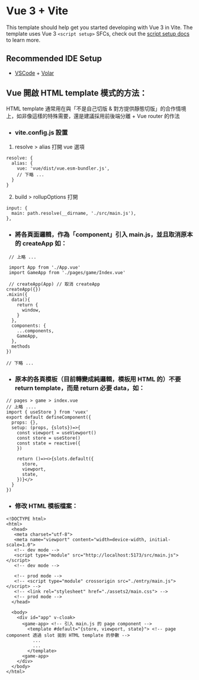 # Vue 3 + Vite

This template should help get you started developing with Vue 3 in Vite. The template uses Vue 3 `<script setup>` SFCs, check out the [script setup docs](https://v3.vuejs.org/api/sfc-script-setup.html#sfc-script-setup) to learn more.

## Recommended IDE Setup

- [VSCode](https://code.visualstudio.com/) + [Volar](https://marketplace.visualstudio.com/items?itemName=johnsoncodehk.volar)


## Vue 開啟 HTML template 模式的方法：
HTML template 通常用在與「不是自己切版 & 對方提供靜態切版」的合作情境上，如非像這樣的特殊需要，還是建議採用前後端分離 + Vue router 的作法

+ ### vite.config.js 設置
1. resolve > alias 打開 vue 選項
```
resolve: {
  alias: {
    vue: 'vue/dist/vue.esm-bundler.js',
    // 下略 ...
  }
}
```
2. build > rollupOptions 打開 
```
input: {
  main: path.resolve(__dirname, './src/main.js'),
},
```


+ ### 將各頁面邏輯，作為「component」引入 main.js，並且取消原本的 createApp 如：
```
 // 上略 ...
 
 import App from './App.vue'
 import GameApp from './pages/game/Index.vue'
 
 // createApp(App) // 取消 createApp
createApp({})
.mixin({
  data(){
    return {
      window,
    }
  },
  components: {
    ...components,
    GameApp,
  },
  methods
})

// 下略 ...
```


+ ### 原本的各頁模板（目前轉變成純邏輯，模板用 HTML 的）不要 return template，而是 return 必要 data，如：
```
// pages > game > index.vue
// 上略 ....
import { useStore } from 'vuex'
export default defineComponent({
  props: {},
  setup: (props, {slots})=>{
    const viewport = useViewport()
    const store = useStore()
    const state = reactive({
    })

    return ()=><>{slots.default({
      store,
      viewport,
      state,
    })}</>
  }
})
```


+ ### 修改 HTML 模板檔案：
```
<!DOCTYPE html>
<html>
  <head>
   <meta charset="utf-8">
   <meta name="viewport" content="width=device-width, initial-scale=1.0">
   <!-- dev mode -->
   <script type="module" src="http://localhost:5173/src/main.js"></script>
   <!-- dev mode -->
   
   <!-- prod mode -->
   <!-- <script type="module" crossorigin src="./entry/main.js"></script> -->
   <!-- <link rel="stylesheet" href="./assets2/main.css"> -->
   <!-- prod mode -->
  </head>
  
  <body>
    <div id="app" v-cloak>
      <game-app> <!-- 引入 main.js 的 page component -->
        <template #default="{store, viewport, state}"> <!-- page component 透過 slot 拋到 HTML template 的參數 -->
          ...
          ...
        </template>
      <game-app>
    </div>
  </body>
</html>
```
